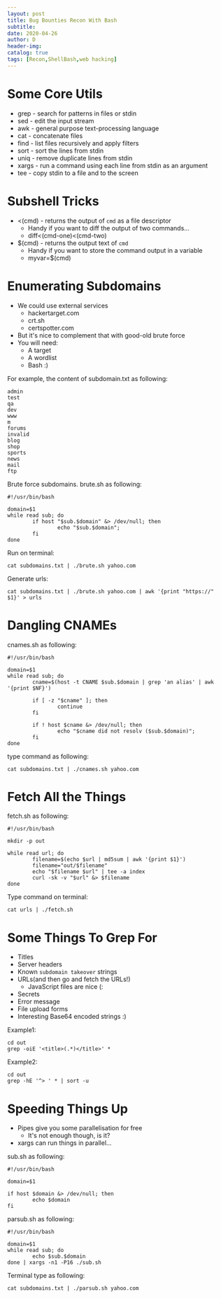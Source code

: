 ```yaml
--- 
layout: post
title: Bug Bounties Recon With Bash
subtitle:
date: 2020-04-26
author: D
header-img:
catalog: true
tags: [Recon,ShellBash,web hacking]
---
```


# Some Core Utils

- grep - search for patterns in files or stdin
- sed - edit the input stream
- awk - general purpose text-processing language
- cat - concatenate files
- find - list files recursively and apply filters
- sort - sort the lines from stdin
- uniq - remove duplicate lines from stdin
- xargs - run a command using each line from stdin as an argument
- tee - copy stdin to a file and to the screen

# Subshell Tricks

- <(cmd) - returns the output of `cmd` as a file descriptor
	- Handy if you want to diff the output of two commands...
	- diff<(cmd-one)<(cmd-two)
- $(cmd) - returns the output text of `cmd`
	- Handy if you want to store the command output in a variable
	- myvar=$(cmd)

# Enumerating Subdomains

- We could use external services
	- hackertarget.com
	- crt.sh
	- certspotter.com
- But it's nice to complement that with good-old brute force
- You will need:
	- A target
	- A wordlist
	- Bash :)

For example, the content of subdomain.txt as following:
```
admin
test
qa
dev
www
m
forums
invalid
blog
shop
sports
news
mail
ftp
```
Brute force subdomains. brute.sh as following:
```
#!/usr/bin/bash

domain=$1
while read sub; do
        if host "$sub.$domain" &> /dev/null; then
                echo "$sub.$domain";
        fi
done
```
Run on terminal:
```
cat subdomains.txt | ./brute.sh yahoo.com
```
Generate urls:
```
cat subdomains.txt | ./brute.sh yahoo.com | awk '{print "https://" $1}' > urls
```

# Dangling CNAMEs

cnames.sh as following:
```
#!/usr/bin/bash

domain=$1
while read sub; do
        cname=$(host -t CNAME $sub.$domain | grep 'an alias' | awk '{print $NF}')

        if [ -z "$cname" ]; then
                continue
        fi

        if ! host $cname &> /dev/null; then
                echo "$cname did not resolv ($sub.$domain)";
        fi
done
```
type command as following:
```
cat subdomains.txt | ./cnames.sh yahoo.com
```

# Fetch All the Things

fetch.sh as following:
```
#!/usr/bin/bash

mkdir -p out

while read url; do
        filename=$(echo $url | md5sum | awk '{print $1}')
        filename="out/$filename"
        echo "$filename $url" | tee -a index
        curl -sk -v "$url" &> $filename
done
```
Type command on terminal:
```
cat urls | ./fetch.sh
```

# Some Things To Grep For

- Titles
- Server headers
- Known `subdomain takeover` strings
- URLs(and then go and fetch the URLs!)
	- JavaScript files are nice (:
- Secrets
- Error message
- File upload forms
- Interesting Base64 encoded strings :) 

Example1:
```
cd out
grep -oiE '<title>(.*)</title>' *
```
Example2:
```
cd out
grep -hE '^> ' * | sort -u
```

# Speeding Things Up

- Pipes give you some parallelisation for free
	- It's not enough though, is it?
- xargs can run things in parallel...

sub.sh as following:
```
#!/usr/bin/bash

domain=$1

if host $domain &> /dev/null; then
        echo $domain
fi
```
parsub.sh as following:
```
#!/usr/bin/bash

domain=$1
while read sub; do
        echo $sub.$domain
done | xargs -n1 -P16 ./sub.sh
```
Terminal type as following:
```
cat subdomains.txt | ./parsub.sh yahoo.com
```

